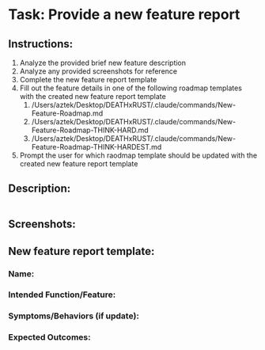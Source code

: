 # Task: Provide a new feature report



## Instructions:

1. Analyze the provided brief new feature description
2. Analyze any provided screenshots for reference
3. Complete the new feature report template
4. Fill out the feature details in one of the following roadmap templates with the created new feature report template
   1. /Users/aztek/Desktop/DEATHxRUST/.claude/commands/New-Feature-Roadmap.md
   1. /Users/aztek/Desktop/DEATHxRUST/.claude/commands/New-Feature-Roadmap-THINK-HARD.md
   1. /Users/aztek/Desktop/DEATHxRUST/.claude/commands/New-Feature-Roadmap-THINK-HARDEST.md
5. Prompt the user for which raodmap template should be updated with the created new feature report template




## Description:

```

```



## Screenshots:



## New feature report template:



### Name:



### Intended Function/Feature:



### Symptoms/Behaviors (if update):



### Expected Outcomes:

